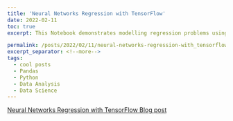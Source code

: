 ```yaml
---
title: 'Neural Networks Regression with TensorFlow'
date: 2022-02-11
toc: true
excerpt: This Notebook demonstrates modelling regression problems using Neural Networks with TensorFlow. Neural Networks can approximate non-linear relationships within dataset.They can be used for regression problems as well as classification problems.

permalink: /posts/2022/02/11/neural-networks-regression-with_tensorflow
excerpt_separator: <!--more-->
tags:
  - cool posts
  - Pandas
  - Python
  - Data Analysis
  - Data Science
---
```


[Neural Networks Regression with TensorFlow Blog post](https://sandeshkatakam.github.io/My-Machine_learning-Blog/deeplearning/neuralnetworks/tensorflow/python/linearregression/2022/02/11/Neural-Networks-Regression-with-TensorFlow.html)

<script src="https://gist.github.com/sandeshkatakam/65703a4934f3929ba89230f0d304fc0c.js"></script>
